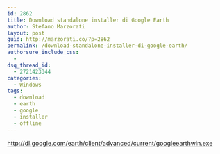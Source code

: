 ```yaml
---
id: 2862
title: Download standalone installer di Google Earth
author: Stefano Marzorati
layout: post
guid: http://marzorati.co/?p=2862
permalink: /download-standalone-installer-di-google-earth/
authorsure_include_css:
  - 
dsq_thread_id:
  - 2721423344
categories:
  - Windows
tags:
  - download
  - earth
  - google
  - installer
  - offline
---
```

<a href="http://dl.google.com/earth/client/advanced/current/googleearthwin.exe" title="Google Earth" target="_blank">http://dl.google.com/earth/client/advanced/current/googleearthwin.exe</a>